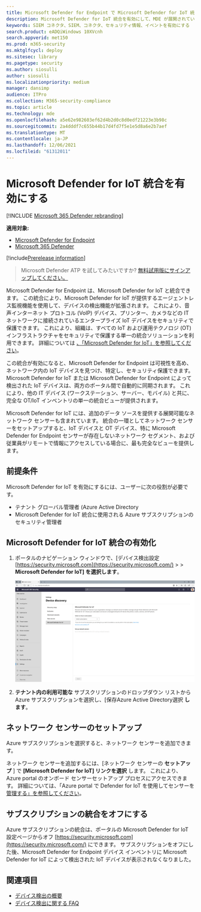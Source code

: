 ```yaml
---
title: Microsoft Defender for Endpoint で Microsoft Defender for IoT 統合を有効にする
description: Microsoft Defender for IoT 統合を有効にして、MDE が展開されていないネットワーク領域の IoT/OT デバイスに焦点を当てた可視性を得る
keywords: SIEM コネクタ、SIEM、コネクタ、セキュリティ情報、イベントを有効にする
search.product: eADQiWindows 10XVcnh
search.appverid: met150
ms.prod: m365-security
ms.mktglfcycl: deploy
ms.sitesec: library
ms.pagetype: security
ms.author: siosulli
author: siosulli
ms.localizationpriority: medium
manager: dansimp
audience: ITPro
ms.collection: M365-security-compliance
ms.topic: article
ms.technology: mde
ms.openlocfilehash: a5e62e982603ef62d4b2d0c8d0edf21223e3b98c
ms.sourcegitcommit: 2a4dddf7c655b44b17d4fd7f5e1e5d8a6e2b7aef
ms.translationtype: MT
ms.contentlocale: ja-JP
ms.lasthandoff: 12/06/2021
ms.locfileid: "61312011"
---
```

# <a name="enable-microsoft-defender-for-iot-integration"></a>Microsoft Defender for IoT 統合を有効にする

[!INCLUDE [Microsoft 365 Defender rebranding](../../includes/microsoft-defender.md)]

**適用対象:**

- [Microsoft Defender for Endpoint](https://go.microsoft.com/fwlink/?linkid=2154037)
- [Microsoft 365 Defender](https://go.microsoft.com/fwlink/?linkid=2118804)

[!include[Prerelease information](../../includes/prerelease.md)]

> Microsoft Defender ATP を試してみたいですか? [無料試用版にサインアップしてください。](https://signup.microsoft.com/create-account/signup?products=7f379fee-c4f9-4278-b0a1-e4c8c2fcdf7e&ru=https://aka.ms/MDEp2OpenTrial?ocid=docs-wdatp-enablesiem-abovefoldlink)

Microsoft Defender for Endpoint は、Microsoft Defender for IoT と統合できます。 この統合により、Microsoft Defender for IoT が提供するエージェントレス監視機能を使用して、デバイスの検出機能が拡張されます。 これにより、音声インターネット プロトコル (VoIP) デバイス、プリンター、カメラなどの IT ネットワークに接続されているエンタープライズ IoT デバイスをセキュリティで保護できます。 これにより、組織は、すべての IoT および運用テクノロジ (OT) インフラストラクチャをセキュリティで保護する単一の統合ソリューションを利用できます。 詳細については [、「Microsoft Defender for IoT」を参照してください](/azure/defender-for-iot/organizations/overview)。

この統合が有効になると、Microsoft Defender for Endpoint は可視性を高め、ネットワーク内の IoT デバイスを見つけ、特定し、セキュリティ保護できます。 Microsoft Defender for IoT または Microsoft Defender for Endpoint によって検出された IoT デバイスは、両方のポータル間で自動的に同期されます。 これにより、他の IT デバイス (ワークステーション、サーバー、モバイル) と共に、完全な OT/IoT インベントリの単一の統合ビューが提供されます。

Microsoft Defender for IoT には、追加のデータ ソースを提供する展開可能なネットワーク センサーも含まれています。 統合の一環としてネットワーク センサーをセットアップすると、IoT デバイスと OT デバイス、特に Microsoft Defender for Endpoint センサーが存在しないネットワーク セグメント、および従業員がリモートで情報にアクセスしている場合に、最も完全なビューを提供します。

## <a name="prerequisites"></a>前提条件

Microsoft Defender for IoT を有効にするには、ユーザーに次の役割が必要です。

- テナント グローバル管理者 (Azure Active Directory
- Microsoft Defender for IoT 統合に使用される Azure サブスクリプションのセキュリティ管理者

## <a name="enabling-the-microsoft-defender-for-iot-integration"></a>Microsoft Defender for IoT 統合の有効化

1. ポータルのナビゲーション ウィンドウで、[デバイス検出設定 [https://security.microsoft.com](https://security.microsoft.com/)  \>  \> **Microsoft Defender for IoT] を選択します**。

    ![IoT 統合セットアップのイメージ。](images/enable-defender-for-iot.png)

2. **テナント内の利用可能な** サブスクリプションのドロップダウン リストから Azure サブスクリプションを選択し、[保存Azure Active Directory選択 **します**。

## <a name="set-up-a-network-sensor"></a>ネットワーク センサーのセットアップ

Azure サブスクリプションを選択すると、ネットワーク センサーを追加できます。

ネットワーク センサーを追加するには、[ネットワーク センサーの **セットアップ** ] で **[Microsoft Defender for IoT] リンクを選択** します。 これにより、Azure portal のオンボード センサーセットアップ プロセスにアクセスできます。 詳細については、「Azure portal で Defender for IoT を使用してセンサーを [管理する」を参照してください](/azure/defender-for-iot/organizations/how-to-manage-sensors-on-the-cloud)。

## <a name="turn-off-subscription-integration"></a>サブスクリプションの統合をオフにする

Azure サブスクリプションの統合は、ポータルの Microsoft Defender for IoT 設定ページからオフ [https://security.microsoft.com](https://security.microsoft.com/) にできます。 サブスクリプションをオフにした後、Microsoft Defender for Endpoint デバイス インベントリに Microsoft Defender for IoT によって検出された IoT デバイスが表示されなくなりました。

## <a name="see-also"></a>関連項目

- [デバイス検出の概要](configure-device-discovery.md)
- [デバイス検出に関する FAQ](device-discovery-faq.md)
